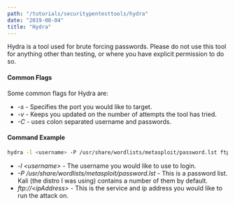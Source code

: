 ```yaml
---
path: "/tutorials/securitypentesttools/hydra"
date: "2019-08-04"
title: "Hydra"
---
```

Hydra is a tool used for brute forcing passwords. Please do not use this tool for anything other than testing, or where you have explicit permission to do so.

#### Common Flags
Some common flags for Hydra are:
* *-s* - Specifies the port you would like to target.
* *-v* - Keeps you updated on the number of attempts the tool has tried.
* *-C* - uses colon separated username and passwords.

#### Command Example
```bash
hydra -l <username> -P /usr/share/wordlists/metasploit/password.lst ftp://<ipAddress>
```
* *-l \<username>* - The username you would like to use to login.
* *-P /usr/share/wordlists/metasploit/password.lst* - This is a password list. Kali (the distro I was using) contains a number of them by default.
* *ftp://\<ipAddress>* - This is the service and ip address you would like to run the attack on.